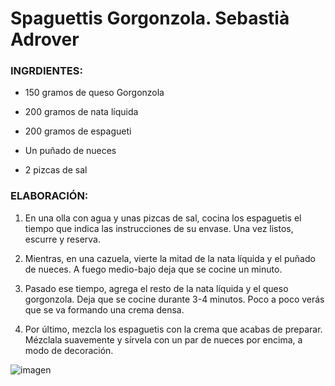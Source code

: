 # Spaguettis Gorgonzola. Sebastià Adrover

### INGRDIENTES:

+ 150 gramos de queso Gorgonzola

+ 200 gramos de nata líquida

+ 200 gramos de espagueti

+ Un puñado de nueces

+ 2 pizcas de sal

### ELABORACIÓN:

1. En una olla con agua y unas pizcas de sal, cocina los espaguetis el tiempo que indica las instrucciones de su envase. Una vez listos, escurre y reserva.

2. Mientras, en una cazuela, vierte la mitad de la nata líquida y el puñado de nueces. A fuego medio-bajo deja que se cocine un minuto.

3. Pasado ese tiempo, agrega el resto de la nata líquida y el queso gorgonzola. Deja que se cocine durante 3-4 minutos. Poco a poco verás que se va formando una crema densa.

4. Por último, mezcla los espaguetis con la crema que acabas de preparar. Mézclala suavemente y sírvela con un par de nueces por encima, a modo de decoración.

![imagen](https://img.recetascomidas.com/recetas/640_480/macarrones-con-salsa-gorgonzola.jpg)